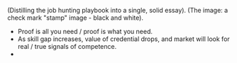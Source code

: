 (Distilling the job hunting playbook into a single, solid essay).
(The image: a check mark "stamp" image - black and white).

- Proof is all you need / proof is what you need.
- As skill gap increases, value of credential drops, and market will look for real / true signals of competence.
- 